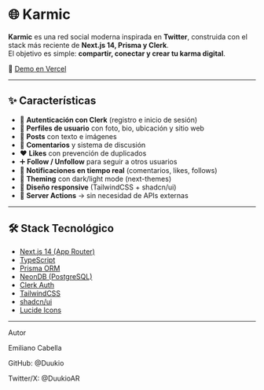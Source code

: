 # 🌐 Karmic

**Karmic** es una red social moderna inspirada en **Twitter**, construida con el stack más reciente de **Next.js 14, Prisma y Clerk**.  
El objetivo es simple: **compartir, conectar y crear tu karma digital**.  

🔗 [Demo en Vercel](https://karmic-omega.vercel.app)  

---

## ✨ Características

- 🔐 **Autenticación con Clerk** (registro e inicio de sesión)
- 👤 **Perfiles de usuario** con foto, bio, ubicación y sitio web
- 📝 **Posts** con texto e imágenes
- 💬 **Comentarios** y sistema de discusión
- ❤️ **Likes** con prevención de duplicados
- ➕ **Follow / Unfollow** para seguir a otros usuarios
- 🔔 **Notificaciones en tiempo real** (comentarios, likes, follows)
- 🎨 **Theming** con dark/light mode (next-themes)
- 📱 **Diseño responsive** (TailwindCSS + shadcn/ui)
- 🚀 **Server Actions** → sin necesidad de APIs externas

---

## 🛠️ Stack Tecnológico

- [Next.js 14 (App Router)](https://nextjs.org/)
- [TypeScript](https://www.typescriptlang.org/)
- [Prisma ORM](https://www.prisma.io/)
- [NeonDB (PostgreSQL)](https://neon.tech/)
- [Clerk Auth](https://clerk.com/)
- [TailwindCSS](https://tailwindcss.com/)
- [shadcn/ui](https://ui.shadcn.com/)
- [Lucide Icons](https://lucide.dev/)

---
Autor

Emiliano Cabella

GitHub: @Duukio

Twitter/X: @DuukioAR


